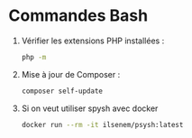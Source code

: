 # Commandes Bash

1. Vérifier les extensions PHP installées :
   ```bash
   php -m
   ```

2. Mise à jour de Composer :
   ```bash
   composer self-update
   ```

3. Si on veut utiliser spysh avec docker
   ```bash
   docker run --rm -it ilsenem/psysh:latest 
   ```
